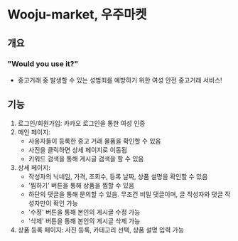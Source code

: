 # Wooju-market, 우주마켓  

## 개요
### "Would you use it?"
- 중고거래 중 발생할 수 있는 성범죄를 예방하기 위한 여성 안전 중고거래 서비스!  

## 기능
1. 로그인/회원가입: 카카오 로그인을 통한 여성 인증
2. 메인 페이지:
   - 사용자들이 등록한 중고 거래 물품을 확인할 수 있음
   - 사진을 클릭하면 상세 페이지로 이동됨
   - 키워드 검색을 통해 게시글 검색을 할 수 있음
3. 상세 페이지:
   - 작성자의 닉네임, 가격, 조회수, 등록 날짜, 상품 설명을 확인할 수 있음
   - '찜하기' 버튼을 통해 상품을 찜할 수 있음
   - 하단의 댓글을 통해 문의할 수 있음. 무조건 비밀 댓글이며, 글 작성자와 댓글 작성자만이 확인 가능
   - '수정' 버튼을 통해 본인의 게시글 수정 가능
   - '삭제' 버튼을 통해 본인의 게시글 삭제 가능
4. 상품 등록 페이지: 사진 등록, 카테고리 선택, 상품 설명 입력 가능
